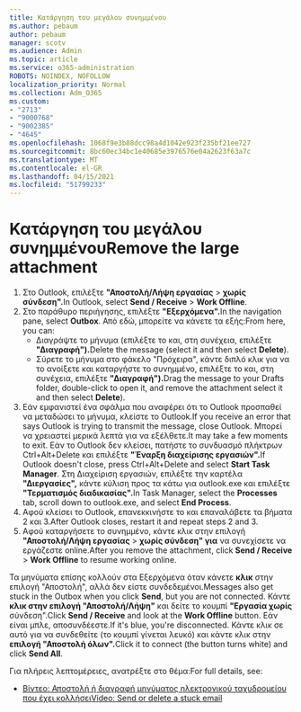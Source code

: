 ```yaml
---
title: Κατάργηση του μεγάλου συνημμένου
ms.author: pebaum
author: pebaum
manager: scotv
ms.audience: Admin
ms.topic: article
ms.service: o365-administration
ROBOTS: NOINDEX, NOFOLLOW
localization_priority: Normal
ms.collection: Adm_O365
ms.custom:
- "2713"
- "9000768"
- "9002385"
- "4645"
ms.openlocfilehash: 1068f9e3b88dcc98a4d1042e923f235bf21ee727
ms.sourcegitcommit: 8bc60ec34bc1e40685e3976576e04a2623f63a7c
ms.translationtype: MT
ms.contentlocale: el-GR
ms.lasthandoff: 04/15/2021
ms.locfileid: "51799233"
---
```

# <a name="remove-the-large-attachment"></a><span data-ttu-id="a784c-102">Κατάργηση του μεγάλου συνημμένου</span><span class="sxs-lookup"><span data-stu-id="a784c-102">Remove the large attachment</span></span>

1. <span data-ttu-id="a784c-103">Στο Outlook, επιλέξτε **"Αποστολή/Λήψη εργασίας**  >  **χωρίς σύνδεση".**</span><span class="sxs-lookup"><span data-stu-id="a784c-103">In Outlook, select **Send / Receive** > **Work Offline**.</span></span> 
2. <span data-ttu-id="a784c-104">Στο παράθυρο περιήγησης, επιλέξτε **"Εξερχόμενα".**</span><span class="sxs-lookup"><span data-stu-id="a784c-104">In the navigation pane, select **Outbox**.</span></span> <span data-ttu-id="a784c-105">Από εδώ, μπορείτε να κάνετε τα εξής:</span><span class="sxs-lookup"><span data-stu-id="a784c-105">From here, you can:</span></span> 
    - <span data-ttu-id="a784c-106">Διαγράψτε το μήνυμα (επιλέξτε το και, στη συνέχεια, επιλέξτε **"Διαγραφή").**</span><span class="sxs-lookup"><span data-stu-id="a784c-106">Delete the message (select it and then select **Delete**).</span></span>
    - <span data-ttu-id="a784c-107">Σύρετε το μήνυμα στο φάκελο "Πρόχειρα", κάντε διπλό κλικ για να το ανοίξετε και καταργήστε το συνημμένο, επιλέξτε το και, στη συνέχεια, επιλέξτε **"Διαγραφή").**</span><span class="sxs-lookup"><span data-stu-id="a784c-107">Drag the message to your Drafts folder, double-click to open it, and remove the attachment select it and then select **Delete**).</span></span>
3. <span data-ttu-id="a784c-108">Εάν εμφανιστεί ένα σφάλμα που αναφέρει ότι το Outlook προσπαθεί να μεταδώσει το μήνυμα, κλείστε το Outlook.</span><span class="sxs-lookup"><span data-stu-id="a784c-108">If you receive an error that says Outlook is trying to transmit the message, close Outlook.</span></span> <span data-ttu-id="a784c-109">Μπορεί να χρειαστεί μερικά λεπτά για να εξέλθετε.</span><span class="sxs-lookup"><span data-stu-id="a784c-109">It may take a few moments to exit.</span></span> <span data-ttu-id="a784c-110">Εάν το Outlook δεν κλείσει, πατήστε το συνδυασμό πλήκτρων Ctrl+Alt+Delete και επιλέξτε **"Έναρξη διαχείρισης εργασιών".**</span><span class="sxs-lookup"><span data-stu-id="a784c-110">If Outlook doesn't close, press Ctrl+Alt+Delete and select **Start Task Manager**.</span></span> <span data-ttu-id="a784c-111">Στη Διαχείριση εργασιών, επιλέξτε την καρτέλα **"Διεργασίες",** κάντε κύλιση προς τα κάτω για outlook.exe και επιλέξτε **"Τερματισμός διαδικασίας".**</span><span class="sxs-lookup"><span data-stu-id="a784c-111">In Task Manager, select the **Processes** tab, scroll down to outlook.exe, and select **End Process**.</span></span>
4. <span data-ttu-id="a784c-112">Αφού κλείσει το Outlook, επανεκκινήστε το και επαναλάβετε τα βήματα 2 και 3.</span><span class="sxs-lookup"><span data-stu-id="a784c-112">After Outlook closes, restart it and repeat steps 2 and 3.</span></span> 
5. <span data-ttu-id="a784c-113">Αφού καταργήσετε το συνημμένο, κάντε κλικ στην επιλογή **"Αποστολή/Λήψη εργασίας**  >  **χωρίς σύνδεση" για** να συνεχίσετε να εργάζεστε online.</span><span class="sxs-lookup"><span data-stu-id="a784c-113">After you remove the attachment, click **Send / Receive** > **Work Offline** to resume working online.</span></span> 

<span data-ttu-id="a784c-114">Τα μηνύματα επίσης κολλούν στα Εξερχόμενα όταν κάνετε **κλικ** στην επιλογή "Αποστολή", αλλά δεν είστε συνδεδεμένοι.</span><span class="sxs-lookup"><span data-stu-id="a784c-114">Messages also get stuck in the Outbox when you click **Send**, but you are not connected.</span></span> <span data-ttu-id="a784c-115">Κάντε **κλικ στην επιλογή "Αποστολή/Λήψη"** και δείτε το κουμπί **"Εργασία χωρίς** σύνδεση".</span><span class="sxs-lookup"><span data-stu-id="a784c-115">Click **Send / Receive** and look at the **Work Offline** button.</span></span> <span data-ttu-id="a784c-116">Εάν είναι μπλε, αποσυνδέεστε.</span><span class="sxs-lookup"><span data-stu-id="a784c-116">If it's blue, you're disconnected.</span></span> <span data-ttu-id="a784c-117">Κάντε κλικ σε αυτό για να συνδεθείτε (το κουμπί γίνεται λευκό) και κάντε κλικ στην **επιλογή "Αποστολή όλων".**</span><span class="sxs-lookup"><span data-stu-id="a784c-117">Click it to connect (the button turns white) and click **Send All**.</span></span>
 
 <span data-ttu-id="a784c-118">Για πλήρεις λεπτομέρειες, ανατρέξτε στο θέμα:</span><span class="sxs-lookup"><span data-stu-id="a784c-118">For full details, see:</span></span>
- [<span data-ttu-id="a784c-119">Βίντεο: Αποστολή ή διαγραφή μηνύματος ηλεκτρονικού ταχυδρομείου που έχει κολλήσει</span><span class="sxs-lookup"><span data-stu-id="a784c-119">Video: Send or delete a stuck email</span></span>](https://support.office.com/article/Video-Send-or-delete-an-email-stuck-in-your-outbox-26d5d34a-4e5f-444a-a9e8-44db04a94dec) 